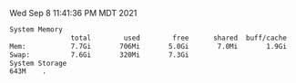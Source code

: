 Wed Sep  8 11:41:36 PM MDT 2021
```bash
System Memory
               total        used        free      shared  buff/cache   available
Mem:           7.7Gi       706Mi       5.0Gi       7.0Mi       1.9Gi       6.7Gi
Swap:          7.6Gi       320Mi       7.3Gi
System Storage
643M	.
```
```bash
